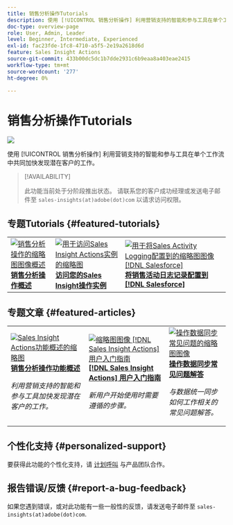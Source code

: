 ```yaml
---
title: 销售分析操作Tutorials
description: 使用 [!UICONTROL 销售分析操作] 利用营销支持的智能和参与工具在单个工作流中共同加快发现潜在客户的工作。
doc-type: overview-page
role: User, Admin, Leader
level: Beginner, Intermediate, Experienced
exl-id: fac23fde-1fc8-4710-a5f5-2e19a2618d6d
feature: Sales Insight Actions
source-git-commit: 433b00dc5dc1b7dde2931c6b9eaa8a403eae2415
workflow-type: tm+mt
source-wordcount: '277'
ht-degree: 0%

---
```


# 销售分析操作Tutorials

![](assets/header.png)

使用 [!UICONTROL 销售分析操作] 利用营销支持的智能和参与工具在单个工作流中共同加快发现潜在客户的工作。

>[!AVAILABILITY]
>
>此功能当前处于分阶段推出状态。 请联系您的客户成功经理或发送电子邮件至 `sales-insights(at)adobe(dot)com` 以请求访问权限。

## 专题Tutorials {#featured-tutorials}

<table style="table-layout:fixed">
<tr>
<td>
<a href="/help/sales-insight-actions/sales-insight-actions-overview.md"><img alt="销售分析操作的缩略图图像概述" src="assets/sales-insight-actions-feature-overview-videothumb.png" /></a>
<div><a href="/help/sales-insight-actions/sales-insight-actions-overview.md"><strong>销售分析操作概述</strong></a></div>
</td>
<td>
<a href="/help/sales-insight-actions/accessing-your-sales-insight-actions-instance.md"><img alt="用于访问Sales Insight Actions实例的缩略图" src="assets/accessing-your-sales-insight-actions-instance-videothumb.png" /></a>
<div><a href="/help/sales-insight-actions/accessing-your-sales-insight-actions-instance.md"><strong>访问您的Sales Insight操作实例</strong></a></div>
</td>
<td>
<a href="/help/sales-insight-actions/configure-sales-activity-logging-to-salesforce.md"><img alt="用于将Sales Activity Logging配置到的缩略图图像 [!DNL Salesforce]" src="assets/configure-sales-activity-logging-to-salesforce-videothumb.png" /></a>
<div><a href="/help/sales-insight-actions/configure-sales-activity-logging-to-salesforce.md"><strong>将销售活动日志记录配置到 [!DNL Salesforce]</strong></a></div>
</td>
</tr>
</table>

## 专题文章 {#featured-articles}

<table style="table-layout:fixed">
<tr>
<td>
<a href="https://experienceleague.adobe.com/docs/marketo/using/product-docs/marketo-sales-insight/actions/sales-insight-actions-feature-overview.html"><img alt="Sales Insight Actions功能概述的缩略图" src="assets/sales-insight-actions-feature-overview-thumb.png" /></a>
<div><a href="https://experienceleague.adobe.com/docs/marketo/using/product-docs/marketo-sales-insight/actions/sales-insight-actions-feature-overview.html"><strong>销售分析操作功能概述</strong></a></div>
<p><em>利用营销支持的智能和参与工具加快发现潜在客户的工作。</em></p>
</td>
<td>
<a href="https://experienceleague.adobe.com/docs/marketo/using/product-docs/marketo-sales-insight/actions/getting-started/sales-insight-actions-user-onboarding-checklist.html"><img alt="缩略图图像 [!DNL Sales Insight Actions] 用户入门指南" src="assets/sales-insight-actions-user-onboarding-guide-thumb.png" /></a>
<div><a href="https://experienceleague.adobe.com/docs/marketo/using/product-docs/marketo-sales-insight/actions/getting-started/sales-insight-actions-user-onboarding-checklist.html"><strong>[!DNL Sales Insight Actions] 用户入门指南</strong></a></div>
<p><em>新用户开始使用时需要遵循的步骤。</em></p>
</td>
<td>
<a href="https://experienceleague.adobe.com/docs/marketo/using/product-docs/marketo-sales-insight/actions/admin/actions-data-sync-faq.html"><img alt="操作数据同步常见问题的缩略图图像" src="assets/actions-data-sync-faq-thumb.png" /></a>
<div><a href="https://experienceleague.adobe.com/docs/marketo/using/product-docs/marketo-sales-insight/actions/admin/actions-data-sync-faq.html"><strong>操作数据同步常见问题解答</strong></a></div>
<p><em>与数据统一同步如何工作相关的常见问题解答。</em></p>
</td>
</tr>
</table>

## 个性化支持 {#personalized-support}

要获得此功能的个性化支持，请 [计划呼叫](https://outlook.office365.com/owa/calendar/AdobeInc1@adobe.onmicrosoft.com/bookings/) 与产品团队合作。

## 报告错误/反馈 {#report-a-bug-feedback}

如果您遇到错误，或对此功能有一些一般性的反馈，请发送电子邮件至 `sales-insights(at)adobe(dot)com`.
